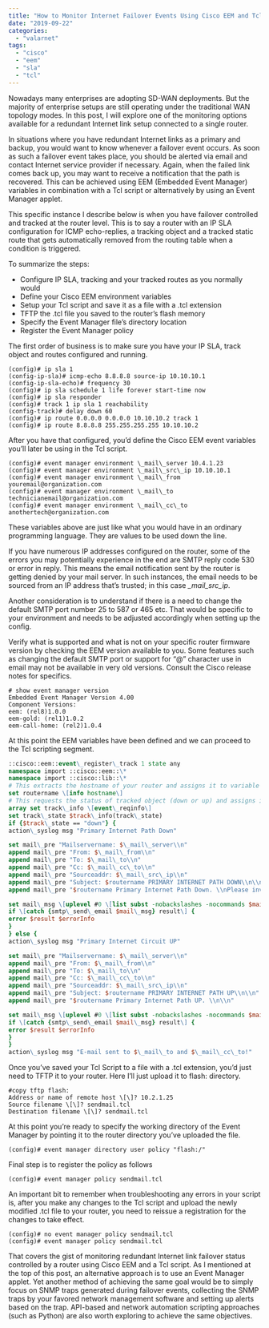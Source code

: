 ```yaml
---
title: "How to Monitor Internet Failover Events Using Cisco EEM and Tcl Script"
date: "2019-09-22"
categories: 
  - "valarnet"
tags: 
  - "cisco"
  - "eem"
  - "sla"
  - "tcl"
---
```


Nowadays many enterprises are adopting SD-WAN deployments. But the majority of enterprise setups are still operating under the traditional WAN topology modes. In this post, I will explore one of the monitoring options available for a redundant Internet link setup connected to a single router.

In situations where you have redundant Internet links as a primary and backup, you would want to know whenever a failover event occurs. As soon as such a failover event takes place, you should be alerted via email and contact Internet service provider if necessary. Again, when the failed link comes back up, you may want to receive a notification that the path is recovered. This can be achieved using EEM (Embedded Event Manager) variables in combination with a Tcl script or alternatively by using an Event Manager applet.

This specific instance I describe below is when you have failover controlled and tracked at the router level. This is to say a router with an IP SLA configuration for ICMP echo-replies, a tracking object and a tracked static route that gets automatically removed from the routing table when a condition is triggered.

To summarize the steps:

- Configure IP SLA, tracking and your tracked routes as you normally would
- Define your Cisco EEM environment variables
- Setup your Tcl script and save it as a file with a .tcl extension
- TFTP the .tcl file you saved to the router’s flash memory
- Specify the Event Manager file’s directory location
- Register the Event Manager policy

The first order of business is to make sure you have your IP SLA, track object and routes configured and running.
```
(config)# ip sla 1
(config-ip-sla)# icmp-echo 8.8.8.8 source-ip 10.10.10.1
(config-ip-sla-echo)# frequency 30
(config)# ip sla schedule 1 life forever start-time now
(config)# ip sla responder
(config)# track 1 ip sla 1 reachability
(config-track)# delay down 60
(config)# ip route 0.0.0.0 0.0.0.0 10.10.10.2 track 1
(config)# ip route 8.8.8.8 255.255.255.255 10.10.10.2
```
After you have that configured, you’d define the Cisco EEM event variables you’ll later be using in the Tcl script.
```
(config)# event manager environment \_mail\_server 10.4.1.23
(config)# event manager environment \_mail\_src\_ip 10.10.10.1
(config)# event manager environment \_mail\_from youremail@organization.com
(config)# event manager environment \_mail\_to technicianemail@organization.com
(config)# event manager environment \_mail\_cc\_to anothertech@organization.com
```
These variables above are just like what you would have in an ordinary programming language. They are values to be used down the line.

If you have numerous IP addresses configured on the router, some of the errors you may potentially experience in the end are SMTP reply code 530 or error in reply. This means the email notification sent by the router is getting denied by your mail server. In such instances, the email needs to be sourced from an IP address that’s trusted; in this case _\_mail\_src\_ip_.

Another consideration is to understand if there is a need to change the default SMTP port number 25 to 587 or 465 etc. That would be specific to your environment and needs to be adjusted accordingly when setting up the config.

Verify what is supported and what is not on your specific router firmware version by checking the EEM version available to you. Some features such as changing the default SMTP port or support for “@” character use in email may not be available in very old versions. Consult the Cisco release notes for specifics.
```
# show event manager version 
Embedded Event Manager Version 4.00
Component Versions:
eem: (rel8)1.0.0
eem-gold: (rel1)1.0.2
eem-call-home: (rel2)1.0.4
```
At this point the EEM variables have been defined and we can proceed to the Tcl scripting segment.
```tcl
::cisco::eem::event\_register\_track 1 state any
namespace import ::cisco::eem::\*
namespace import ::cisco::lib::\*
# This extracts the hostname of your router and assigns it to variable routername
set routername \[info hostname\]
# This requests the status of tracked object (down or up) and assigns it to track\_state
array set track\_info \[event\_reqinfo\]
set track\_state $track\_info(track\_state)
if {$track\_state == "down"} {
action\_syslog msg "Primary Internet Path Down"

set mail\_pre "Mailservername: $\_mail\_server\\n"
append mail\_pre "From: $\_mail\_from\\n"
append mail\_pre "To: $\_mail\_to\\n"
append mail\_pre "Cc: $\_mail\_cc\_to\\n"
append mail\_pre "Sourceaddr: $\_mail\_src\_ip\\n"
append mail\_pre "Subject: $routername PRIMARY INTERNET PATH DOWN\\n\\n"
append mail\_pre "$routername Primary Internet Path Down. \\nPlease investigate and contact ISP if necessary\\n\\n"

set mail\_msg \[uplevel #0 \[list subst -nobackslashes -nocommands $mail\_pre\]\]
if \[catch {smtp\_send\_email $mail\_msg} result\] {
error $result $errorInfo
}
} else {
action\_syslog msg "Primary Internet Circuit UP"

set mail\_pre "Mailservername: $\_mail\_server\\n"
append mail\_pre "From: $\_mail\_from\\n"
append mail\_pre "To: $\_mail\_to\\n"
append mail\_pre "Cc: $\_mail\_cc\_to\\n"
append mail\_pre "Sourceaddr: $\_mail\_src\_ip\\n"
append mail\_pre "Subject: $routername PRIMARY INTERNET PATH UP\\n\\n"
append mail\_pre "$routername Primary Internet Path UP. \\n\\n"

set mail\_msg \[uplevel #0 \[list subst -nobackslashes -nocommands $mail\_pre\]\]
if \[catch {smtp\_send\_email $mail\_msg} result\] {
error $result $errorInfo
}
}
action\_syslog msg "E-mail sent to $\_mail\_to and $\_mail\_cc\_to!"
```
Once you’ve saved your Tcl Script to a file with a .tcl extension, you’d just need to TFTP it to your router. Here I’ll just upload it to flash: directory.
```
#copy tftp flash:
Address or name of remote host \[\]? 10.2.1.25
Source filename \[\]? sendmail.tcl
Destination filename \[\]? sendmail.tcl
```
At this point you’re ready to specify the working directory of the Event Manager by pointing it to the router directory you’ve uploaded the file.
```
(config)# event manager directory user policy "flash:/"
```
Final step is to register the policy as follows
```
(config)# event manager policy sendmail.tcl
```
An important bit to remember when troubleshooting any errors in your script is, after you make any changes to the Tcl script and upload the newly modified .tcl file to your router, you need to reissue a registration for the changes to take effect.
```
(config)# no event manager policy sendmail.tcl
(config)# event manager policy sendmail.tcl
```
That covers the gist of monitoring redundant Internet link failover status controlled by a router using Cisco EEM and a Tcl script. As I mentioned at the top of this post, an alternative approach is to use an Event Manager applet. Yet another method of achieving the same goal would be to simply focus on SNMP traps generated during failover events, collecting the SNMP traps by your favored network management software and setting up alerts based on the trap. API-based and network automation scripting approaches (such as Python) are also worth exploring to achieve the same objectives.
